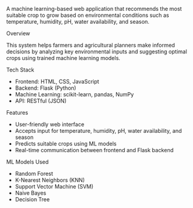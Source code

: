 A machine learning-based web application that recommends the most suitable crop to grow based on environmental conditions such as temperature, humidity, pH, water availability, and season.

Overview

This system helps farmers and agricultural planners make informed decisions by analyzing key environmental inputs and suggesting optimal crops using trained machine learning models.

Tech Stack

* Frontend: HTML, CSS, JavaScript
* Backend: Flask (Python)
* Machine Learning: scikit-learn, pandas, NumPy
* API: RESTful (JSON)

Features

* User-friendly web interface
* Accepts input for temperature, humidity, pH, water availability, and season
* Predicts suitable crops using ML models
* Real-time communication between frontend and Flask backend


ML Models Used

* Random Forest
* K-Nearest Neighbors (KNN)
* Support Vector Machine (SVM)
* Naive Bayes
* Decision Tree


